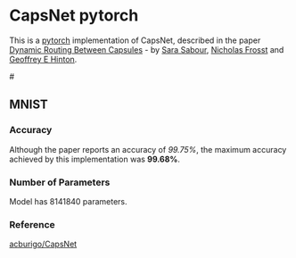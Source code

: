 # CapsNet pytorch
This is a [pytorch](http://pytorch.org/) implementation of CapsNet, described in the paper [Dynamic Routing Between Capsules](https://arxiv.org/abs/1710.09829) - by [Sara Sabour](https://arxiv.org/find/cs/1/au:+Sabour_S/0/1/0/all/0/1), [Nicholas Frosst](https://arxiv.org/find/cs/1/au:+Frosst_N/0/1/0/all/0/1) and [Geoffrey E Hinton](https://arxiv.org/find/cs/1/au:+Hinton_G/0/1/0/all/0/1).

#[](image/capsulearch.png)
## MNIST
### Accuracy
Although the paper reports an accuracy of *99.75%*, the maximum accuracy achieved by this implementation was **99.68%**.

### Number of Parameters
Model has 8141840 parameters.

### Reference
[acburigo/CapsNet](https://github.com/acburigo/CapsNet/edit/master/README.md)
